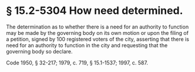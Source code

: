 # § 15.2-5304 How need determined.

<p>The determination as to whether there is a need for an authority to function may be made by the governing body on its own motion or upon the filing of a petition, signed by 100 registered voters of the city, asserting that there is need for an authority to function in the city and requesting that the governing body so declare.</p><p>Code 1950, § 32-217; 1979, c. 719, § 15.1-1537; 1997, c. 587.</p>